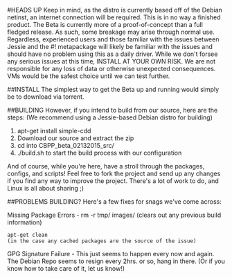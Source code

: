 #HEADS UP
Keep in mind, as the distro is currently based off of the Debian netinst, an internet connection will be required.
This is in no way a finished product. The Beta is currently more of a proof-of-concept than a full fledged release. As such, some breakage may arise through normal use. Regardless, experienced users and those familiar with the issues between Jessie and the #! metapackage will likely be familiar with the issues and should have no problem using this as a daily driver.
While we don't forsee any serious issues at this time, INSTALL AT YOUR OWN RISK. We are not responsible for any loss of data or otherwise unexpected consequences. VMs would be the safest choice until we can test further.

##INSTALL
The simplest way to get the Beta up and running would simply be to download via torrent.

##BUILDING
However, if you intend to build from our source, here are the steps:
(We recommend using a Jessie-based Debian distro for building)

1. apt-get install simple-cdd
2. Download our source and extract the zip
3. cd into CBPP_beta_02132015_src/
4. ./build.sh to start the build process with our configuration

And of course, while you're here, have a stroll through the packages, configs, and scripts! Feel free to fork the project and send up any changes if you find any way to improve the project. There's a lot of work to do, and Linux is all about sharing ;)

##PROBLEMS BUILDING?
Here's a few fixes for snags we've come across:
  
  Missing Package Errors - 
	rm -r tmp/ images/
	(clears out any previous build information)

	apt-get clean
	(in the case any cached packages are the source of the issue)
	
  GPG Signature Failure -
	This just seems to happen every now and again. The Debian Repo seems to resign every 2hrs. or so, hang in there. (Or if you know how to take care of it, let us know!)
